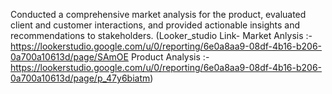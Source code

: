Conducted a comprehensive market analysis for the product, evaluated client and customer interactions, and provided actionable insights and recommendations to stakeholders.
(Looker_studio Link- Market Anlysis :- https://lookerstudio.google.com/u/0/reporting/6e0a8aa9-08df-4b16-b206-0a700a10613d/page/SAmOE
Product Analysis :- https://lookerstudio.google.com/u/0/reporting/6e0a8aa9-08df-4b16-b206-0a700a10613d/page/p_47y6biatm)
